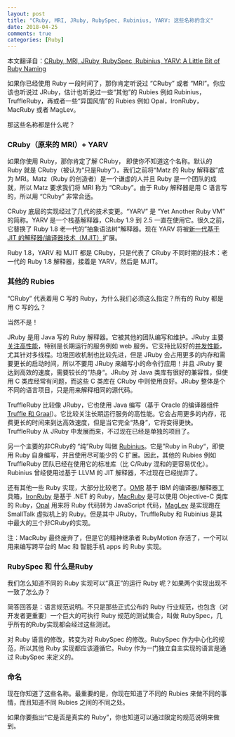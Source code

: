 ```yaml
---
layout: post
title: "CRuby, MRI, JRuby, RubySpec, Rubinius, YARV: 这些名称的含义"
date: 2018-04-25
comments: true
categories: [Ruby]
---
```


本文翻译自：[CRuby, MRI, JRuby, RubySpec, Rubinius, YARV: A Little Bit of Ruby Naming](http://engineering.appfolio.com/appfolio-engineering/2017/12/28/cruby-mri-jruby-rubyspec-rubinius-yarv-a-little-bit-of-ruby-naming)

如果你已经使用 Ruby 一段时间了，那你肯定听说过 “CRuby” 或者 “MRI”。你应该也听说过 JRuby，估计也听说过一些“其他”的 Rubies 例如 Rubinius，TruffleRuby，再或者一些“异国风情”的 Rubies 例如 Opal，IronRuby，MacRuby 或者 MagLev。

那这些名称都是什么呢？

### CRuby（原来的 MRI）+ YARV

如果你使用 Ruby，那你肯定了解 CRuby， 即使你不知道这个名称。默认的 Ruby 就是 CRuby（被认为“只是Ruby”）。我们之前将“Matz 的 Ruby 解释器”成为 MRI。Matz（Ruby 的创造者）是一个谦虚的人并且 Ruby 是一个团队的成就，所以 Matz 要求我们将 MRI 称为 “CRuby”。由于 Ruby 解释器是用 C 语言写的，所以用 “CRuby” 非常合适。

CRuby 底层的实现经过了几代的技术变更。“YARV” 是 “Yet Another Ruby VM” 的简称。YARV 是一个栈基解释器，CRuby 1.9 到 2.5 一直在使用它。很久之前，它替换了 Ruby 1.8 老一代的”抽象语法树“解释器。现在 YARV 将被[新一代基于 JIT 的解释器/编译器技术（MJIT）](https://appfolio-engineering.squarespace.com/appfolio-engineering/2017/12/26/ruby-3-and-jit-where-when-and-how-fast)扩展。

Ruby 1.8，YARV 和 MJIT 都是 CRuby，只是代表了 CRuby 不同时期的技术：老一代的 Ruby 1.8 解释器，接着是 YARV，然后是 MJIT。

### 其他的 Rubies

“CRuby” 代表着用 C 写的 Ruby，为什么我们必须这么指定？所有的 Ruby 都是用 C 写的么？

当然不是！

JRuby 是用 Java 写的 Ruby 解释器。它被其他的团队编写和维护。JRuby 主要[关注高性能](https://github.com/jruby/jruby/wiki/PerformanceTuning)，特别是长期运行的服务例如 web 服务。它支持比较好的[并发性能](https://github.com/jruby/jruby/wiki/Concurrency-in-jruby)，尤其针对多线程。垃圾回收机制也比较先进，但是 JRuby 会占用更多的内存和需要更长的启动时间，所以不要用 JRuby 来编写小的命令行应用！并且 JRuby 要达到高效的速度，需要较长的”热身“。JRuby 对 Java 类库有很好的兼容性，但使用 C 类库经常有问题，而这些 C 类库在 CRuby 中则使用良好。JRuby 整体是个不同的语言项目，只是用来解释相同的源代码。

TruffleRuby 比较像 JRuby，它也使用 Java 编写（基于 Oracle 的编译器组件 [Truffle 和 Graal](https://github.com/graalvm/graal)）。它比较关注长期运行服务的高性能。它会占用更多的内存，花费更长的时间来到达高效速度，但是当它完全“热身”，它将变得更快。TruffleRuby 从 JRuby 中发展而来，不过现在已经是单独的项目了。

另一个主要的非CRuby的 “纯”Ruby 叫做 [Rubinius](https://rubinius.com/)。它是”Ruby in Ruby“，即使用 Ruby 自身编写，并且使用尽可能少的 C 扩展。因此，其他的 Rubies 例如 TruffleRuby 团队已经在使用它的标准库（比 C/Ruby 混和的更容易优化）。Rubinius 曾经使用过基于 LLVM 的 JIT 解释器，不过现在已经抛弃了。

还有其他一些 Ruby 实现，大部分比较老了。[OMR](https://github.com/rubyomr-preview/rubyomr-preview) 基于 IBM 的编译器/解释器工具箱，[IronRuby](http://ironruby.net/) 是基于 .NET 的 Ruby，[MacRuby](http://macruby.org/) 是可以使用 Objective-C 类库的 Ruby，[Opal](https://github.com/opal/opal) 用来将 Ruby 代码转为 JavaScript 代码，[MagLev](https://maglev.github.io/) 是实现跑在 SmallTalk 虚拟机上的 Ruby。但是其中 JRuby，TruffleRuby 和 Rubinius 是其中最大的三个非CRuby的实现。

注：MacRuby 最终废弃了，但是它的精神继承者 RubyMotion 存活了，一个可以用来编写跨平台的 Mac 和 智能手机 apps 的 Ruby 实现。

### RubySpec 和 什么是Ruby

我们怎么知道不同的 Ruby 实现可以“真正”的运行 Ruby 呢？如果两个实现出现不一致了怎么办？

简答回答是：语言规范说明。不只是那些正式公布的 Ruby 行业规范，也包含（对开发者更重要）一个巨大的可执行 Ruby 规范的测试集合，叫做 RubySpec，几乎所有的Ruby实现都会经过这些测试。

对 Ruby 语言的修改，转变为对 RubySpec 的修改。RubySpec 作为中心化的规范，所以其他 Ruby 实现都应该遵循它。Ruby 作为一门独立自主实现的语言是通过 RubySpec 来定义的。

### 命名

现在你知道了这些名称。最重要的是，你现在知道了不同的 Rubies 来做不同的事情，而且知道不同 Rubies 之间的不同之处。

如果你要指出“它是否是真实的 Ruby”，你也知道可以通过限定的规范说明来做到。
